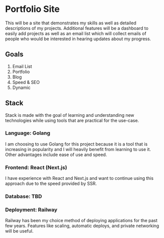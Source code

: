 # Portfolio Site
This will be a site that demonstrates my skills as well as detailed descriptions of my projects. Additional features will be a dashboard to easily add projects as well as an email list which will collect emails of people who would be interested in hearing updates about my progress.

## Goals
1. Email List
2. Portfolio
3. Blog
4. Speed & SEO
5. Dynamic

## Stack
Stack is made with the goal of learning and understanding new technologies while using tools that are practical for the use-case.

### Language: Golang
I am choosing to use Golang for this project because it is a tool that is increasing in popularity and I will heavily benefit from learning to use it. Other advantages include ease of use and speed.

### Frontend: React (Next.js)
I have experience with React and Next.js and want to continue using this approach due to the speed provided by SSR.

### Database: TBD

### Deployment: Railway
Railway has been my choice method of deploying applications for the past few years. Features like scaling, automatic deploys, and private networking will be useful.